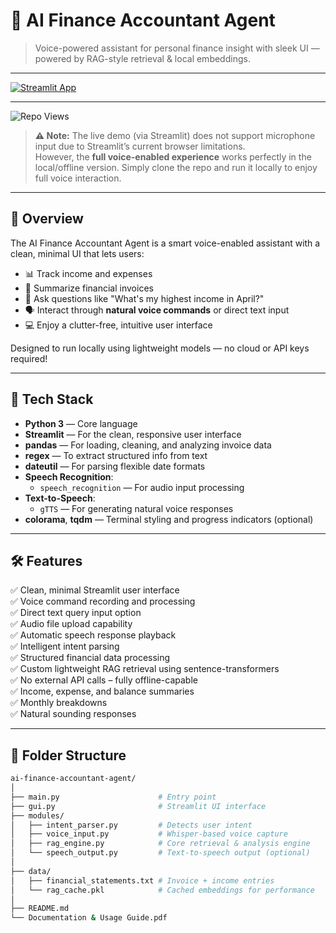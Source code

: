# 🧠 AI Finance Accountant Agent

> Voice-powered assistant for personal finance insight with sleek UI — powered by RAG-style retrieval & local embeddings.

---

[![Streamlit App](https://img.shields.io/badge/🚀%20Live%20Demo-Streamlit-ff4b4b?style=for-the-badge&logo=streamlit)](https://ai-finance-accountant-agent.streamlit.app/)

---

![Repo Views](https://hits.seeyoufarm.com/api/count/incr/badge.svg?url=https://github.com/FarhanDipto/AI-Finance-Accountant-Agent&count_bg=%2379C83D&title_bg=%23555555&icon=github.svg&icon_color=%23E7E7E7&title=Repo+Views&edge_flat=false)

> **⚠️ Note:** The live demo (via Streamlit) does not support microphone input due to Streamlit’s current browser limitations.  
> However, the **full voice-enabled experience** works perfectly in the local/offline version. Simply clone the repo and run it locally to enjoy full voice interaction.

---

## 🚀 Overview

The AI Finance Accountant Agent is a smart voice-enabled assistant with a clean, minimal UI that lets users:

- 📊 Track income and expenses  
- 🧾 Summarize financial invoices  
- 🧠 Ask questions like "What's my highest income in April?"  
- 🗣️ Interact through **natural voice commands** or direct text input  
- 💻 Enjoy a clutter-free, intuitive user interface  

Designed to run locally using lightweight models — no cloud or API keys required!  

---

## 🧰 Tech Stack

- **Python 3** — Core language  
- **Streamlit** — For the clean, responsive user interface  
- **pandas** — For loading, cleaning, and analyzing invoice data  
- **regex** — To extract structured info from text  
- **dateutil** — For parsing flexible date formats  
- **Speech Recognition**:  
  - `speech_recognition` — For audio input processing  
- **Text-to-Speech**:  
  - `gTTS` — For generating natural voice responses  
- **colorama**, **tqdm** — Terminal styling and progress indicators (optional)  

---

## 🛠️ Features

✅ Clean, minimal Streamlit user interface  
✅ Voice command recording and processing  
✅ Direct text query input option  
✅ Audio file upload capability  
✅ Automatic speech response playback  
✅ Intelligent intent parsing  
✅ Structured financial data processing  
✅ Custom lightweight RAG retrieval using sentence-transformers  
✅ No external API calls – fully offline-capable  
✅ Income, expense, and balance summaries  
✅ Monthly breakdowns  
✅ Natural sounding responses  

---

## 📂 Folder Structure

```bash
ai-finance-accountant-agent/
│
├── main.py                      # Entry point
├── gui.py                       # Streamlit UI interface
├── modules/
│   ├── intent_parser.py         # Detects user intent
│   ├── voice_input.py           # Whisper-based voice capture
│   ├── rag_engine.py            # Core retrieval & analysis engine
│   └── speech_output.py         # Text-to-speech output (optional)
│
├── data/
│   ├── financial_statements.txt # Invoice + income entries
│   └── rag_cache.pkl            # Cached embeddings for performance
│
├── README.md
└── Documentation & Usage Guide.pdf




